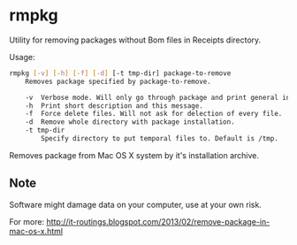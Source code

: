 rmpkg
=====

Utility for removing packages without Bom files in Receipts directory.

Usage:

```bash
rmpkg [-v] [-h] [-f] [-d] [-t tmp-dir] package-to-remove
	Removes package specified by package-to-remove.

	-v	Verbose mode. Will only go through package and print general information.
	-h	Print short description and this message.
	-f	Force delete files. Will not ask for delection of every file.
	-d	Remove whole directory with package installation.
	-t tmp-dir
		Specify directory to put temporal files to. Default is /tmp.
```
Removes package from Mac OS X system by it's installation archive.

Note
-----
Software might damage data on your computer, use at your own risk.

For more: http://it-routings.blogspot.com/2013/02/remove-package-in-mac-os-x.html

